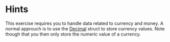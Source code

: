 # Hints

This exercise requires you to handle data related to currency and money. A normal approuch is to use the [Decimal](https://docs.microsoft.com/en-us/dotnet/api/system.decimal?view=net-6.0) struct to store currency values.
Note though that you then only store the numeric value of a currency.
